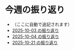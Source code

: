# 今週の振り返り

- （ここに自動で追記されます）
- [2025-10-03 の振り返り](entries/2025/2025-10-03.md)
- [2025-10-04 の振り返り](entries/2025/2025-10-04.md)
- [2025-10-21 の振り返り](entries/2025/2025-10-21.md)
